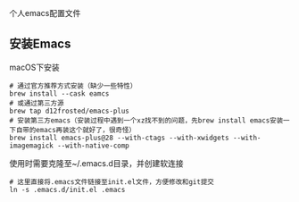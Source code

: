 个人emacs配置文件

## 安装Emacs

macOS下安装

```shell
# 通过官方推荐方式安装（缺少一些特性）
brew install --cask eamcs
# 或通过第三方源
brew tap d12frosted/emacs-plus
# 安装第三方emacs（安装过程中遇到一个xz找不到的问题，先brew install emacs安装一下自带的emacs再装这个就好了，很奇怪）
brew install emacs-plus@28 --with-ctags --with-xwidgets --with-imagemagick --with-native-comp
```


使用时需要克隆至~/.emacs.d目录，并创建软连接

```shell
# 这里直接将.emacs文件链接至init.el文件，方便修改和git提交
ln -s .emacs.d/init.el .emacs
```

